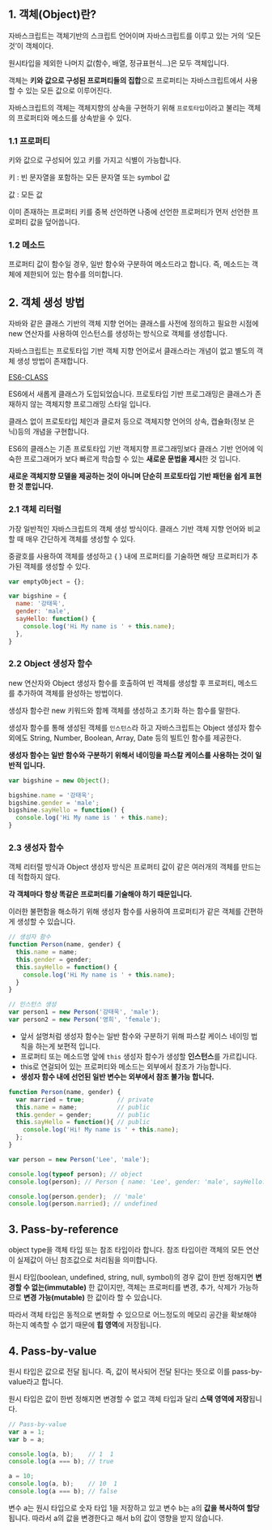 1\. 객체(Object)란?
----------------

 자바스크립트는 객체기반의 스크립트 언어이며 자바스크립트를 이루고 있는 거의 ‘모든것’이 객체이다.

 원시타입을 제외한 나머지 값(함수, 배열, 정규표현식…)은 모두 객체입니다.

 객체는 **키와 값으로 구성된 프로퍼티들의 집합**으로 프로퍼티는 자바스크립트에서 사용할 수 있는 모든 값으로 이루어진다.

 자바스크립트의 객체는 객체지향의 상속을 구현하기 위해 `프로토타입`이라고 불리는 객체의 프로퍼티와 메소드를 상속받을 수 있다.

###  1.1 프로퍼티

 키와 값으로 구성되어 있고 키를 가지고 식별이 가능합니다.

 키 : 빈 문자열을 포함하는 모든 문자열 또는 symbol 값

 값 : 모든 값

 이미 존재하는 프로퍼티 키를 중복 선언하면 나중에 선언한 프로퍼티가 먼저 선언한 프로퍼티 값을 덮어씁니다.

###  1.2 메소드

 프로퍼티 값이 함수일 경우, 일반 함수와 구분하여 메소드라고 합니다. 즉, 메소드는 객체에 제한되어 있는 함수를 의미합니다.

2\. 객체 생성 방법
------------

자바와 같은 클래스 기반의 객체 지향 언어는 클래스를 사전에 정의하고 필요한 시점에 new 연산자를 사용하여 인스턴스를 생성하는 방식으로 객체를 생성합니다.

 자바스크립트는 프로토타입 기반 객체 지향 언어로서 클래스라는 개념이 없고 별도의 객체 생성 방법이 존재합니다.

[ES6-CLASS](https://github.com/gangchaeng2/daily/blob/master/javascript/5.%20class.md)

 ES6에서 새롭게 클래스가 도입되었습니다. 프로토타입 기반 프로그래밍은 클래스가 존재하지 않는 객체지향 프로그래밍 스타일 입니다.

 클래스 없이 프로토타입 체인과 클로저 등으로 객체지향 언어의 상속, 캡슐화(정보 은닉)등의 개념을 구현합니다.

 ES6의 클래스는 기존 프로토타입 기반 객체지향 프로그래밍보다 클래스 기반 언어에 익숙한 프로그래머가 보다 빠르게 학습할 수 있는 **새로운 문법을 제시**한 것 입니다.

 **새로운 객체지향 모델을 제공하는 것이 아니며 단순히 프로토타입 기반 패턴을 쉽게 표현한 것 뿐입니다.**

###  2.1 객체 리터럴

가장 일반적인 자바스크립트의 객체 생성 방식이다. 클래스 기반 객체 지향 언어와 비교할 때 매우 간단하게 객체를 생성할 수 있다.

 중괄호를 사용하여 객체를 생성하고 { } 내에 프로퍼티를 기술하면 해당 프로퍼티가 추가된 객체를 생성할 수 있다.

```js
var emptyObject = {};

var bigshine = {
  name: '강태욱',
  gender: 'male',
  sayHello: function() {
    console.log('Hi My name is ' + this.name);
  },
}
```

###  2.2 Object 생성자 함수

new 연산자와 Object 생성자 함수를 호출하여 빈 객체를 생성할 후 프로퍼티, 메소드를 추가하여 객체를 완성하는 방법이다.

 생성자 함수란 new 키워드와 함께 객체를 생성하고 초기화 하는 함수를 말한다. 

 생성자 함수를 통해 생성된 객체를 `인스턴스`라 하고 자바스크립트는 Object 생성자 함수 외에도 String, Number, Boolean, Array, Date 등의 빌트인 함수를 제공한다.

 **생성자 함수는 일반 함수와 구분하기 위해서 네이밍을 파스칼 케이스를 사용하는 것이 일반적 입니다.**

```js
var bigshine = new Object();

bigshine.name = '강태욱';
bigshine.gender = 'male';
bigshine.sayHello = function() {
  console.log('Hi My name is ' + this.name);
}
```

###  2.3 생성자 함수

객체 리터럴 방식과 Object 생성자 방식은 프로퍼티 값이 같은 여러개의 객체를 만드는데 적합하지 않다.

 **각 객체마다 항상 똑같은 프로퍼티를 기술해야 하기 때문입니다.**

 이러한 불편함을 해소하기 위해 생성자 함수를 사용하여 프로퍼티가 같은 객체를 간편하게 생성할 수 있습니다.

```js
// 생성자 함수
function Person(name, gender) {
  this.name = name;
  this.gender = gender;
  this.sayHello = function() {
    console.log('Hi My name is ' + this.name);
  }
}

// 인스턴스 생성
var person1 = new Person('강태욱', 'male');
var person2 = new Person('영희', 'female');
```

* 앞서 설명처럼 생성자 함수는 일반 함수와 구분하기 위해 파스칼 케이스 네이밍 법칙을 하는게 보편적 입니다.
* 프로퍼티 또는 메소드명 앞에 `this`​ 생성자 함수가 생성할 **인스턴스**를 가르킵니다.
* this로 연걸되어 있는 프로퍼티와 메소드는 외부에서 참조가 가능합니다.
* **생성자 함수 내에 선언된 일반 변수는 외부에서 참조 불가능 합니다.**

```js
function Person(name, gender) {
  var married = true;         // private
  this.name = name;           // public
  this.gender = gender;       // public
  this.sayHello = function(){ // public
    console.log('Hi! My name is ' + this.name);
  };
}

var person = new Person('Lee', 'male');

console.log(typeof person); // object
console.log(person); // Person { name: 'Lee', gender: 'male', sayHello: [Function] }

console.log(person.gender);  // 'male'
console.log(person.married); // undefined
```



3\. Pass-by-reference
---------------------

object type을 객체 타입 또는 참조 타입이라 합니다. 참조 타입이란 객체의 모든 연산이 실제값이 아닌 참조값으로 처리됨을 의미합니다.

 원시 타입(boolean, undefined, string, null, symbol)의 경우 값이 한번 정해지면 **변경할 수 없는(immutable)** 한 값이지만, 객체는 프로퍼티를 변경, 추가, 삭제가 가능하므로 **변경 가능(mutable)** 한 값이라 할 수 있습니다.

 따라서 객체 타입은 동적으로 변화할 수 있으므로 어느정도의 메모리 공간을 확보해야 하는지 예측할 수 없기 때문에 **힙 영역**에 저장됩니다.



4\. Pass-by-value
-----------------

원시 타입은 값으로 전달 됩니다. 즉, 값이 복사되어 전달 된다는 뜻으로 이를 pass-by-value라고 합니다.

 원시 타입은 값이 한번 정해지면 변경할 수 없고 객체 타입과 달리 **스택 영역에 저장**됩니다.

```js
// Pass-by-value
var a = 1;
var b = a;

console.log(a, b);    // 1  1
console.log(a === b); // true

a = 10;
console.log(a, b);    // 10  1
console.log(a === b); // false
```

변수 a는 원시 타입으로 숫자 타입 1을 저장하고 있고 변수 b는 a의 **값을 복사하여 할당** 됩니다. 따라서 a의 값을 변경한다고 해서 b의 값이 영향을 받지 않습니다.
